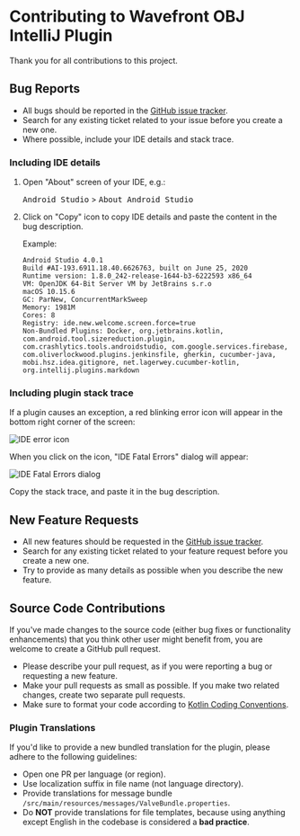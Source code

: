 # Contributing to Wavefront OBJ IntelliJ Plugin

Thank you for all contributions to this project.

## Bug Reports

* All bugs should be reported in the [GitHub issue tracker][issue_tracker].
* Search for any existing ticket related to your issue before you create a new one.
* Where possible, include your IDE details and stack trace.

### Including IDE details

1. Open "About" screen of your IDE, e.g.:

   <kbd>Android Studio</kbd> > <kbd>About Android Studio</kbd>

2. Click on "Copy" icon to copy IDE details and paste the content in the bug description.

   Example:
   ```
   Android Studio 4.0.1
   Build #AI-193.6911.18.40.6626763, built on June 25, 2020
   Runtime version: 1.8.0_242-release-1644-b3-6222593 x86_64
   VM: OpenJDK 64-Bit Server VM by JetBrains s.r.o
   macOS 10.15.6
   GC: ParNew, ConcurrentMarkSweep
   Memory: 1981M
   Cores: 8
   Registry: ide.new.welcome.screen.force=true
   Non-Bundled Plugins: Docker, org.jetbrains.kotlin, com.android.tool.sizereduction.plugin, com.crashlytics.tools.androidstudio, com.google.services.firebase, com.oliverlockwood.plugins.jenkinsfile, gherkin, cucumber-java, mobi.hsz.idea.gitignore, net.lagerwey.cucumber-kotlin, org.intellij.plugins.markdown
   ```

### Including plugin stack trace

If a plugin causes an exception, a red blinking error icon will appear in the bottom right corner
of the screen:

![IDE error icon](https://raw.githubusercontent.com/sczerwinski/valve-data-format-intellij-plugin/develop/.github/images/ide_error_icon.png)

When you click on the icon, "IDE Fatal Errors" dialog will appear:

![IDE Fatal Errors dialog](https://raw.githubusercontent.com/sczerwinski/valve-data-format-intellij-plugin/develop/.github/images/ide_error_dialog.png)

Copy the stack trace, and paste it in the bug description.

## New Feature Requests

* All new features should be requested in the [GitHub issue tracker][issue_tracker].
* Search for any existing ticket related to your feature request before you create a new one.
* Try to provide as many details as possible when you describe the new feature.

## Source Code Contributions

If you've made changes to the source code (either bug fixes or functionality enhancements)
that you think other user might benefit from, you are welcome to create a GitHub pull request.

* Please describe your pull request, as if you were reporting a bug or requesting a new feature.
* Make your pull requests as small as possible. If you make two related changes,
  create two separate pull requests.
* Make sure to format your code according to [Kotlin Coding Conventions][kotlin_coding_conventions].

### Plugin Translations

If you'd like to provide a new bundled translation for the plugin, please adhere to the following guidelines:

* Open one PR per language (or region).
* Use localization suffix in file name (not language directory).
* Provide translations for message bundle `/src/main/resources/messages/ValveBundle.properties`.
* Do **NOT** provide translations for file templates, because using anything except English
  in the codebase is considered a **bad practice**.


[issue_tracker]: https://github.com/sczerwinski/valve-data-format-intellij-plugin/issues
[kotlin_coding_conventions]: https://kotlinlang.org/docs/reference/coding-conventions.html
